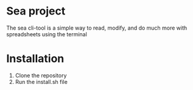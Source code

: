 # Sea project

The sea cli-tool is a simple way to read, modify, and do much more with spreadsheets using the terminal

# Installation

1. Clone the repository
2. Run the install.sh file
